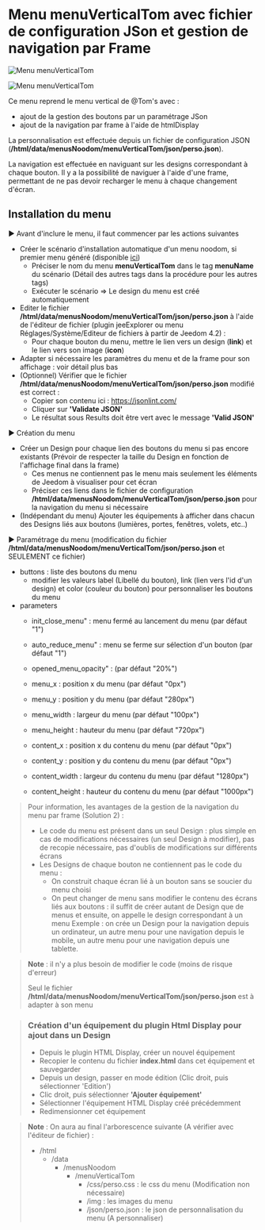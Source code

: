 # Menu menuVerticalTom avec fichier de configuration JSon et gestion de navigation par Frame
![Menu menuVerticalTom](./doc/images/menuOuvert.png)

![Menu menuVerticalTom](./doc/images/menuFerme.png)

Ce menu reprend le menu vertical de @Tom's avec :
- ajout de la gestion des boutons par un paramétrage JSon
- ajout de la navigation par frame à l'aide de htmlDisplay

La personnalisation est effectuée depuis un fichier de configuration JSON (**/html/data/menusNoodom/menuVerticalTom/json/perso.json**).

La navigation est effectuée en naviguant sur les designs correspondant à chaque bouton. 
Il y a la possibilité de naviguer à l'aide d'une frame, permettant de ne pas devoir recharger le menu à chaque changement d'écran.

## Installation du menu

▶️ Avant d'inclure le menu, il faut commencer par les actions suivantes

   - Créer le scénario d'installation automatique d'un menu noodom, si premier menu généré (disponible [ici](../installation/README.md))
      - Préciser le nom du menu **menuVerticalTom** dans le tag **menuName** du scénario (Détail des autres tags dans la procédure pour les autres tags)
      - Exécuter le scénario => Le design du menu est créé automatiquement
   - Editer le fichier **/html/data/menusNoodom/menuVerticalTom/json/perso.json** à l'aide de l'éditeur de fichier (plugin jeeExplorer ou menu Réglages/Système/Editeur de fichiers à partir de Jeedom 4.2) :
        - Pour chaque bouton du menu, mettre le lien vers un design (**link**) et le lien vers son image (**icon**)
   - Adapter si nécessaire les paramètres du menu et de la frame pour son affichage : voir détail plus bas
   - (Optionnel) Vérifier que le fichier **/html/data/menusNoodom/menuVerticalTom/json/perso.json** modifié est correct :
        - Copier son contenu ici : https://jsonlint.com/
        - Cliquer sur **'Validate JSON'**
        - Le résultat sous Results doit être vert avec le message **'Valid JSON'**

▶️ Création du menu
   - Créer un Design pour chaque lien des boutons du menu si pas encore existants (Prévoir de respecter la taille du Design en fonction de l'affichage final dans la frame)
      - Ces menus ne contiennent pas le menu mais seulement les éléments de Jeedom à visualiser pour cet écran
      - Préciser ces liens dans le fichier de configuration **/html/data/menusNoodom/menuVerticalTom/json/perso.json** pour la navigation du menu si nécessaire
   - (Indépendant du menu) Ajouter les équipements à afficher dans chacun des Designs liés aux boutons (lumières, portes, fenêtres, volets, etc..)

▶️ Paramétrage du menu (modification du fichier **/html/data/menusNoodom/menuVerticalTom/json/perso.json** et SEULEMENT ce fichier)
   - buttons : liste des boutons du menu
      - modifier les valeurs label (Libellé du bouton), link (lien vers l'id d'un design) et color (couleur du bouton) pour personnaliser les boutons du menu
   - parameters
      - init_close_menu" : menu fermé au lancement du menu (par défaut "1")
      - auto_reduce_menu" : menu se ferme sur sélection d'un bouton (par défaut "1")
      - opened_menu_opacity" : (par défaut "20%")

      - menu_x : position x du menu (par défaut "0px")
      - menu_y : position y du menu (par défaut "280px")
      - menu_width : largeur du menu (par défaut "100px")
      - menu_height : hauteur du menu (par défaut "720px")
      - content_x : position x du contenu du menu (par défaut "0px")
      - content_y : position y du contenu du menu (par défaut "0px")
      - content_width : largeur du contenu du menu (par défaut "1280px")
      - content_height : hauteur du contenu du menu (par défaut "1000px")

>Pour information, les avantages de la gestion de la navigation du menu par frame (Solution 2) :
>	- Le code du menu est présent dans un seul Design : plus simple en cas de modifications nécessaires (un seul Design à modifier), pas de recopie nécessaire, pas d'oublis de modifications sur différents écrans
>	- Les Designs de chaque bouton ne contiennent pas le code du menu :
>		- On construit chaque écran lié à un bouton sans se soucier du menu choisi
>		- On peut changer de menu sans modifier le contenu des écrans liés aux boutons : il suffit de créer autant de Design que de menus et ensuite, on appelle le design correspondant à un menu
>			Exemple : on crée un Design pour la navigation depuis un ordinateur, un autre menu pour une navigation depuis le mobile, un autre menu pour une navigation depuis une tablette.

>**Note** : il n'y a plus besoin de modifier le code (moins de risque d'erreur)
>
>Seul le fichier **/html/data/menusNoodom/menuVerticalTom/json/perso.json** est à adapter à son menu

>### Création d'un équipement du plugin Html Display pour ajout dans un Design
>
>   - Depuis le plugin HTML Display, créer un nouvel équipement
>   - Recopier le contenu du fichier **index.html** dans cet équipement et sauvegarder
>   - Depuis un design, passer en mode édition (Clic droit, puis sélectionner 'Edition')
>   - Clic droit, puis sélectionner **'Ajouter équipement'**
>   - Sélectionner l'équipement HTML Display créé précédemment
>   - Redimensionner cet équipement

>**Note** : On aura au final l'arborescence suivante (A vérifier avec l'éditeur de fichier) :
>
>- /html
>    - /data
>        - /menusNoodom
>            - /menuVerticalTom  
>                - /css/perso.css : le css du menu (Modification non nécessaire)
>                - /img : les images du menu
>                - /json/perso.json : le json de personnalisation du menu (A personnaliser)
